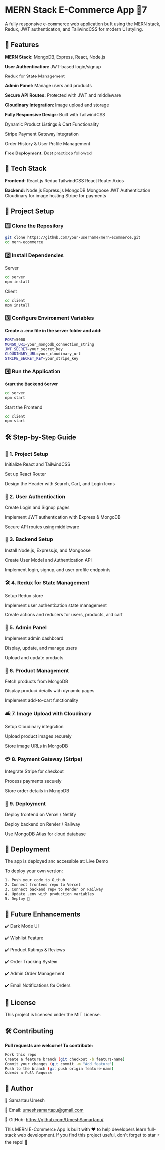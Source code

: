 # MERN Stack E-Commerce App 🚀7  

A fully responsive e-commerce web application built using the MERN stack, Redux, JWT authentication, and TailwindCSS for modern UI styling.



## 🌟 Features

**MERN Stack:** MongoDB, Express, React, Node.js

**User Authentication:** JWT-based login/signup

Redux for State Management

**Admin Panel:**  Manage users and products

**Secure API Routes:** Protected with JWT and middleware

**Cloudinary Integration:** Image upload and storage

**Fully Responsive Design:** Built with TailwindCSS

Dynamic Product Listings & Cart Functionality

Stripe Payment Gateway Integration

Order History & User Profile Management

**Free Deployment:** Best practices followed

## 📌 Tech Stack

**Frontend:**
React.js
Redux
TailwindCSS
React Router
Axios

**Backend:**
Node.js
Express.js
MongoDB
Mongoose
JWT Authentication
Cloudinary for image hosting
Stripe for payments

## 📂 Project Setup

### 1️⃣ Clone the Repository

```bash
git clone https://github.com/your-username/mern-ecommerce.git
cd mern-ecommerce
```

### 2️⃣ Install Dependencies

Server
```bash
cd server
npm install
```

Client
```bash
cd client
npm install
```

### 3️⃣ Configure Environment Variables

**Create a .env file in the server folder and add:**

```bash
PORT=5000
MONGO_URI=your_mongodb_connection_string
JWT_SECRET=your_secret_key
CLOUDINARY_URL=your_cloudinary_url
STRIPE_SECRET_KEY=your_stripe_key
```

### 4️⃣ Run the Application

**Start the Backend Server**

```bash
cd server
npm start
```

Start the Frontend

```bash
cd client
npm start
```

## 🛠 Step-by-Step Guide

### 📀 1. Project Setup

Initialize React and TailwindCSS

Set up React Router

Design the Header with Search, Cart, and Login Icons

### 📁 2. User Authentication

Create Login and Signup pages

Implement JWT authentication with Express & MongoDB

Secure API routes using middleware

### 📖 3. Backend Setup

Install Node.js, Express.js, and Mongoose

Create User Model and Authentication API

Implement login, signup, and user profile endpoints

### 🛠️ 4. Redux for State Management

Setup Redux store

Implement user authentication state management

Create actions and reducers for users, products, and cart

### 👤 5. Admin Panel

Implement admin dashboard

Display, update, and manage users

Upload and update products

### 📝 6. Product Management

Fetch products from MongoDB

Display product details with dynamic pages

Implement add-to-cart functionality

### 🛋️ 7. Image Upload with Cloudinary

Setup Cloudinary integration

Upload product images securely

Store image URLs in MongoDB

### 💳 8. Payment Gateway (Stripe)

Integrate Stripe for checkout

Process payments securely

Store order details in MongoDB

### 🚀 9. Deployment

Deploy frontend on Vercel / Netlify

Deploy backend on Render / Railway

Use MongoDB Atlas for cloud database

## 🚀 Deployment

The app is deployed and accessible at: Live Demo

To deploy your own version:

```bash
1. Push your code to GitHub
2. Connect frontend repo to Vercel
3. Connect backend repo to Render or Railway
4. Update .env with production variables
5. Deploy 🚀
```

##  🌟 Future Enhancements

✔️ Dark Mode UI

✔️ Wishlist Feature

✔️ Product Ratings & Reviews

✔️ Order Tracking System

✔️ Admin Order Management

✔️ Email Notifications for Orders


## 📜 License
This project is licensed under the MIT License.

## 🛠️ Contributing

**Pull requests are welcome! To contribute:**

```bash
Fork this repo
Create a feature branch (git checkout -b feature-name)
Commit your changes (git commit -m "Add feature")
Push to the branch (git push origin feature-name)
Submit a Pull Request
```

## 💪 Author

👤 Samartau Umesh

📧 Email: umeshsamartapu@gmail.com

📝 GitHub: https://github.com/UmeshSamartapu/

This MERN E-Commerce App is built with ❤️ to help developers learn full-stack web development.
If you find this project useful, don't forget to star ⭐ the repo! 🚀

